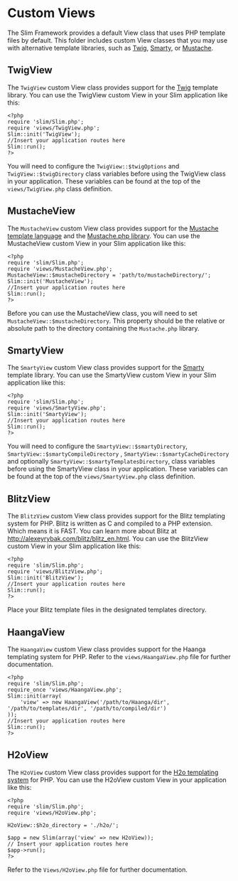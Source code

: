 # Custom Views

The Slim Framework provides a default View class that uses PHP template files by default. This folder includes custom View classes that you may use with alternative template libraries, such as [Twig](http://www.twig-project.org/), [Smarty](http://www.smarty.net/), or [Mustache](http://mustache.github.com/).

## TwigView

The `TwigView` custom View class provides support for the [Twig](http://www.twig-project.org/) template library. You can use the TwigView custom View in your Slim application like this:

	<?php
	require 'slim/Slim.php';
	require 'views/TwigView.php';
	Slim::init('TwigView');
	//Insert your application routes here
	Slim::run();
	?>

You will need to configure the `TwigView::$twigOptions` and `TwigView::$twigDirectory` class variables before using the TwigView class in your application. These variables can be found at the top of the `views/TwigView.php` class definition.

## MustacheView

The `MustacheView` custom View class provides support for the [Mustache template language](http://mustache.github.com/) and the [Mustache.php library](github.com/bobthecow/mustache.php). You can use the MustacheView custom View in your Slim application like this:

	<?php
	require 'slim/Slim.php';
	require 'views/MustacheView.php';
	MustacheView::$mustacheDirectory = 'path/to/mustacheDirectory/';
	Slim::init('MustacheView');
	//Insert your application routes here
	Slim::run();
	?>

Before you can use the MustacheView class, you will need to set `MustacheView::$mustacheDirectory`. This property should be the relative or absolute path to the directory containing the `Mustache.php` library.

## SmartyView

The `SmartyView` custom View class provides support for the [Smarty](http://www.smarty.net/) template library. You can use the SmartyView custom View in your Slim application like this:

	<?php
	require 'slim/Slim.php';
	require 'views/SmartyView.php';
	Slim::init('SmartyView');
	//Insert your application routes here
	Slim::run();
	?>

You will need to configure the `SmartyView::$smartyDirectory`,  `SmartyView::$smartyCompileDirectory` , `SmartyView::$smartyCacheDirectory` and optionally `SmartyView::$smartyTemplatesDirectory`, class variables before using the SmartyView class in your application. These variables can be found at the top of the `views/SmartyView.php` class definition.

## BlitzView

The `BlitzView` custom View class provides support for the Blitz templating system for PHP. Blitz is written as C and compiled to a PHP extension. Which means it is FAST. You can learn more about Blitz at <http://alexeyrybak.com/blitz/blitz_en.html>. You can use the BlitzView custom View in your Slim application like this:

	<?php
	require 'slim/Slim.php';
	require 'views/BlitzView.php';
	Slim::init('BlitzView');
	//Insert your application routes here
	Slim::run();
	?>
	
Place your Blitz template files in the designated templates directory.

## HaangaView

The `HaangaView` custom View class provides support for the Haanga templating system for PHP. Refer to the `views/HaangaView.php` file for further documentation.

    <?php
	require 'slim/Slim.php';
	require_once 'views/HaangaView.php';
	Slim::init(array(
        'view' => new HaangaView('/path/to/Haanga/dir', '/path/to/templates/dir', '/path/to/compiled/dir')
    ));
	//Insert your application routes here
	Slim::run();
	?>

## H2oView

The `H2oView` custom View class provides support for the [H2o templating system](http://www.h2o-template.org) for PHP. You can use the H2oView custom View in your application like this:

    <?php
	require 'slim/Slim.php';
	require 'views/H2oView.php';

	H2oView::$h2o_directory = './h2o/';

	$app = new Slim(array('view' => new H2oView));
	// Insert your application routes here
	$app->run();
	?>

Refer to the `Views/H2oView.php` file for further documentation.

